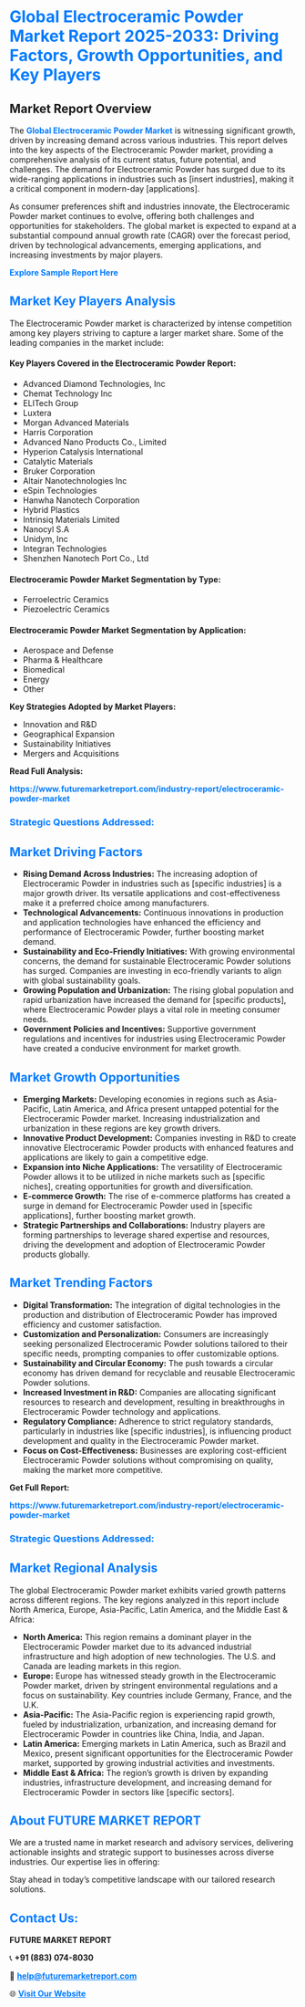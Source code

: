 <h1 style="color: #007BFF;">Global Electroceramic Powder Market Report 2025-2033: Driving Factors, Growth Opportunities, and Key Players</h1>

<section id="overview">
<h2>Market Report Overview</h2>
<p>The <a href="https://www.futuremarketreport.com/industry-report/electroceramic-powder-market" style="color: #007BFF; text-decoration: none;"><strong>Global Electroceramic Powder Market</strong></a> is witnessing significant growth, driven by increasing demand across various industries. This report delves into the key aspects of the Electroceramic Powder market, providing a comprehensive analysis of its current status, future potential, and challenges. The demand for Electroceramic Powder has surged due to its wide-ranging applications in industries such as [insert industries], making it a critical component in modern-day [applications].</p>
<p>As consumer preferences shift and industries innovate, the Electroceramic Powder market continues to evolve, offering both challenges and opportunities for stakeholders. The global market is expected to expand at a substantial compound annual growth rate (CAGR) over the forecast period, driven by technological advancements, emerging applications, and increasing investments by major players.</p>
</section>

<section id="overview">
<p><a href="https://www.futuremarketreport.com/request-sample/reportId=87471" style="color: #007BFF; text-decoration: none;"><strong>Explore Sample Report Here</strong></a></p>
</section>

<section id="key-players">
<h2 style="color: #007BFF;">Market Key Players Analysis</h2>
<p>The Electroceramic Powder market is characterized by intense competition among key players striving to capture a larger market share. Some of the leading companies in the market include:</p>
<h4>Key Players Covered in the Electroceramic Powder Report:</h4>
<ul><li>Advanced Diamond Technologies, Inc</li><li>Chemat Technology Inc</li><li>ELITech Group</li><li>Luxtera</li><li>Morgan Advanced Materials</li><li>Harris Corporation</li><li>Advanced Nano Products Co., Limited</li><li>Hyperion Catalysis International</li><li>Catalytic Materials</li><li>Bruker Corporation</li><li>Altair Nanotechnologies Inc</li><li>eSpin Technologies</li><li>Hanwha Nanotech Corporation</li><li>Hybrid Plastics</li><li>Intrinsiq Materials Limited</li><li>Nanocyl S.A</li><li>Unidym, Inc</li><li>Integran Technologies</li><li>Shenzhen Nanotech Port Co., Ltd</li></ul>
<h4>Electroceramic Powder Market Segmentation by Type:</h4>
<ul><li>Ferroelectric Ceramics</li><li>Piezoelectric Ceramics</li></ul>

<h4>Electroceramic Powder Market Segmentation by Application:</h4>
<ul><li>Aerospace and Defense</li><li>Pharma &amp; Healthcare</li><li>Biomedical</li><li>Energy</li><li>Other</li></ul>
<p><strong>Key Strategies Adopted by Market Players:</strong></p>
<ul>
<li>Innovation and R&D</li>
<li>Geographical Expansion</li>
<li>Sustainability Initiatives</li>
<li>Mergers and Acquisitions</li>
</ul>
</section>

<section>
<p><strong>Read Full Analysis: </strong></p><a href="https://www.futuremarketreport.com/industry-report/electroceramic-powder-market" style="color: #007BFF; text-decoration: none;"><strong>https://www.futuremarketreport.com/industry-report/electroceramic-powder-market</strong></a>
<h3 style="color: #007BFF;">Strategic Questions Addressed:</h3>
</section>

<section id="driving-factors">
<h2 style="color: #007BFF;">Market Driving Factors</h2>
<ul>
<li><strong>Rising Demand Across Industries:</strong> The increasing adoption of Electroceramic Powder in industries such as [specific industries] is a major growth driver. Its versatile applications and cost-effectiveness make it a preferred choice among manufacturers.</li>
<li><strong>Technological Advancements:</strong> Continuous innovations in production and application technologies have enhanced the efficiency and performance of Electroceramic Powder, further boosting market demand.</li>
<li><strong>Sustainability and Eco-Friendly Initiatives:</strong> With growing environmental concerns, the demand for sustainable Electroceramic Powder solutions has surged. Companies are investing in eco-friendly variants to align with global sustainability goals.</li>
<li><strong>Growing Population and Urbanization:</strong> The rising global population and rapid urbanization have increased the demand for [specific products], where Electroceramic Powder plays a vital role in meeting consumer needs.</li>
<li><strong>Government Policies and Incentives:</strong> Supportive government regulations and incentives for industries using Electroceramic Powder have created a conducive environment for market growth.</li>
</ul>
</section>

<section id="growth-opportunities">
<h2 style="color: #007BFF;">Market Growth Opportunities</h2>
<ul>
<li><strong>Emerging Markets:</strong> Developing economies in regions such as Asia-Pacific, Latin America, and Africa present untapped potential for the Electroceramic Powder market. Increasing industrialization and urbanization in these regions are key growth drivers.</li>
<li><strong>Innovative Product Development:</strong> Companies investing in R&D to create innovative Electroceramic Powder products with enhanced features and applications are likely to gain a competitive edge.</li>
<li><strong>Expansion into Niche Applications:</strong> The versatility of Electroceramic Powder allows it to be utilized in niche markets such as [specific niches], creating opportunities for growth and diversification.</li>
<li><strong>E-commerce Growth:</strong> The rise of e-commerce platforms has created a surge in demand for Electroceramic Powder used in [specific applications], further boosting market growth.</li>
<li><strong>Strategic Partnerships and Collaborations:</strong> Industry players are forming partnerships to leverage shared expertise and resources, driving the development and adoption of Electroceramic Powder products globally.</li>
</ul>
</section>

<section id="trending-factors">
<h2 style="color: #007BFF;">Market Trending Factors</h2>
<ul>
<li><strong>Digital Transformation:</strong> The integration of digital technologies in the production and distribution of Electroceramic Powder has improved efficiency and customer satisfaction.</li>
<li><strong>Customization and Personalization:</strong> Consumers are increasingly seeking personalized Electroceramic Powder solutions tailored to their specific needs, prompting companies to offer customizable options.</li>
<li><strong>Sustainability and Circular Economy:</strong> The push towards a circular economy has driven demand for recyclable and reusable Electroceramic Powder solutions.</li>
<li><strong>Increased Investment in R&D:</strong> Companies are allocating significant resources to research and development, resulting in breakthroughs in Electroceramic Powder technology and applications.</li>
<li><strong>Regulatory Compliance:</strong> Adherence to strict regulatory standards, particularly in industries like [specific industries], is influencing product development and quality in the Electroceramic Powder market.</li>
<li><strong>Focus on Cost-Effectiveness:</strong> Businesses are exploring cost-efficient Electroceramic Powder solutions without compromising on quality, making the market more competitive.</li>
</ul>
</section>

<section>
<p><strong>Get Full Report: </strong></p><a href="https://www.futuremarketreport.com/industry-report/electroceramic-powder-market" style="color: #007BFF; text-decoration: none;"><strong>https://www.futuremarketreport.com/industry-report/electroceramic-powder-market</strong></a>
<h3 style="color: #007BFF;">Strategic Questions Addressed:</h3>
</section>


<section id="regional-analysis">
<h2 style="color: #007BFF;">Market Regional Analysis</h2>
<p>The global Electroceramic Powder market exhibits varied growth patterns across different regions. The key regions analyzed in this report include North America, Europe, Asia-Pacific, Latin America, and the Middle East & Africa:</p>
<ul>
<li><strong>North America:</strong> This region remains a dominant player in the Electroceramic Powder market due to its advanced industrial infrastructure and high adoption of new technologies. The U.S. and Canada are leading markets in this region.</li>
<li><strong>Europe:</strong> Europe has witnessed steady growth in the Electroceramic Powder market, driven by stringent environmental regulations and a focus on sustainability. Key countries include Germany, France, and the U.K.</li>
<li><strong>Asia-Pacific:</strong> The Asia-Pacific region is experiencing rapid growth, fueled by industrialization, urbanization, and increasing demand for Electroceramic Powder in countries like China, India, and Japan.</li>
<li><strong>Latin America:</strong> Emerging markets in Latin America, such as Brazil and Mexico, present significant opportunities for the Electroceramic Powder market, supported by growing industrial activities and investments.</li>
<li><strong>Middle East & Africa:</strong> The region’s growth is driven by expanding industries, infrastructure development, and increasing demand for Electroceramic Powder in sectors like [specific sectors].</li>
</ul>
</section>

<footer>
<h2 style="color: #007BFF;">About FUTURE MARKET REPORT</h2>
<p>We are a trusted name in market research and advisory services, delivering actionable insights and strategic support to businesses across diverse industries. Our expertise lies in offering:</p>

<p>Stay ahead in today’s competitive landscape with our tailored research solutions.</p>

<h2 style="color: #007BFF;">Contact Us:</h2>
<p><strong>FUTURE MARKET REPORT</strong></p>
<p>📞 <strong>+91 (883) 074-8030</strong></p>
<p>📧 <strong><a href="mailto:help@futuremarketreport.com" style="color: #007BFF;">help@futuremarketreport.com</a></strong></p>
<p>🌐 <strong><a href="https://www.futuremarketreport.com/" style="color: #007BFF;">Visit Our Website</a></strong></p>
</footer>